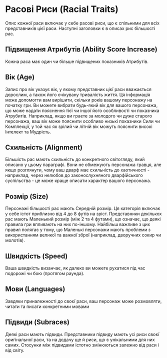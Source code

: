 # Расові Риси (Racial Traits)

Опис кожної раси включає у себе расові риси, що є спільними для всіх представників цієї раси. Наступні заголовки є в описах рис більшості рас.

## Підвищення Атрибутів (Ability Score Increase)

Кожна раса має один чи більше підвищених показників Атрибутів.

## Вік (Age)

Запис про вік указує вік, у якому представник цієї раси вважається дорослим, а також його очікувану тривалість життя. Ця інформація може допомогти вам вирішити, скільки років вашому персонажу на початку гри. Ви можете вибрати будь-який вік для вашого персонажа, що може надати пояснення тієї чи іншої його особливості чи показника Атрубитів. Наприклад, якщо ви граєте за молодого чи дуже старого персонажа, ваш вік може пояснити особливо низькі показники Сили чи Комплекції, у той час як зрілий чи літній вік можуть пояснити високі Інтелект та Мудрість.

## Схильність (Alignment)

Більшість рас мають схильність до конкретного світогляду, який описано у цьому параграфі. Вони не обмежують персонажа гравця, але якщо розглянути, чому ваш дварф має схильність до хаотичності - наприклад, через нелюбов до законослухняного дварфійського суспільства - це може краще описати характер вашого персонажа.

## Розмір (Size)

Персонажі більшості рас мають Середній розмір. Ця категорія включає у себе істот приблизно від 4 до 8 футів на зріст. Представники декількох рас мають Маленький розмір (між 2 та 4 футами), що означає, що деякі правила гри впливають на них по-іншому. Найбільш важливе з цих правил полягає у тому, що Маленькі персонажи мають проблеми з використанням великої та важкої зброї (наприклад, дворучних сокир чи молотів).

## Швидкість (Speed)

Ваша швидкість визанчає, як далеко ви можете рухатися під час подорожі чи бою (протягом раунда).

## Мови (Languages)

Завдяки приналежності до своєї раси, ваш персонаж може розмовляти, читати та писати конкретними мовами

## Підвиди (Subraces)

Деякі раси мають підвиди. Представники підвиду мають усі риси своєї оригінальної раси, та на додачу ще й риси, що є унікальними для них самих. Стосунки між підвидами істотно змінюються залежно від раси і від світу.
